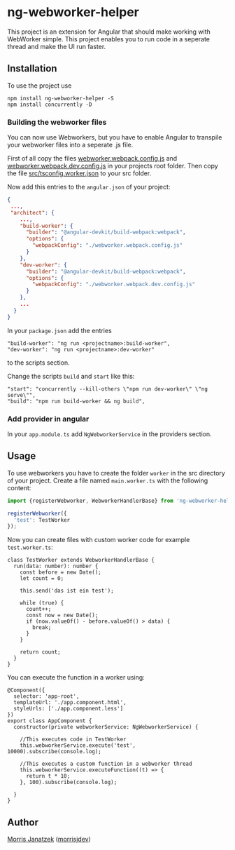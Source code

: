 # ng-webworker-helper

This project is an extension for Angular that should make working with WebWorker simple. This project enables you to
run code in a seperate thread and make the UI run faster.

## Installation

To use the project use

```
npm install ng-webworker-helper -S
npm install concurrently -D
```


### Building the webworker files

You can now use Webworkers, but you have to enable Angular to transpile your webworker files into a seperate .js file.

First of all copy the files [webworker.webpack.config.js](webworker.webpack.config.js) and 
[webworker.webpack.dev.config.js](webworker.webpack.dev.config.js) in your projects root folder.
Then copy the file [src/tsconfig.worker.json](src/tsconfig.worker.json) to your src folder.

Now add this entries to the `angular.json` of your project:

```json
{
 ...,
 "architect": {
    ...,
    "build-worker": {
      "builder": "@angular-devkit/build-webpack:webpack",
      "options": {
        "webpackConfig": "./webworker.webpack.config.js"
      }
    },
    "dev-worker": {
      "builder": "@angular-devkit/build-webpack:webpack",
      "options": {
        "webpackConfig": "./webworker.webpack.dev.config.js"
      }
    },
    ...
  }
}
```

In your `package.json` add the entries
```
"build-worker": "ng run <projectname>:build-worker",
"dev-worker": "ng run <projectname>:dev-worker"
```
to the scripts section.

Change the scripts `build`  and `start` like this:
```
"start": "concurrently --kill-others \"npm run dev-worker\" \"ng serve\"",
"build": "npm run build-worker && ng build",
```

### Add provider in angular

In your `app.module.ts` add `NgWebworkerService` in the providers section.


## Usage

To use webworkers you have to create the folder `worker` in the src directory of your project.
Create a file named `main.worker.ts` with the following content:

````js
import {registerWebworker, WebworkerHandlerBase} from 'ng-webworker-helper';

registerWebworker({
  'test': TestWorker
});
````

Now you can create files with custom worker code for example `test.worker.ts`:
````
class TestWorker extends WebworkerHandlerBase {
  run(data: number): number {
    const before = new Date();
    let count = 0;

    this.send('das ist ein test');

    while (true) {
      count++;
      const now = new Date();
      if (now.valueOf() - before.valueOf() > data) {
        break;
      }
    }

    return count;
  }
}
````

You can execute the function in a worker using:

````
@Component({
  selector: 'app-root',
  templateUrl: './app.component.html',
  styleUrls: ['./app.component.less']
})
export class AppComponent {
  constructor(private webworkerService: NgWebworkerService) {
  
    //This executes code in TestWorker 
    this.webworkerService.execute('test', 10000).subscribe(console.log);

    //This executes a custom function in a webworker thread
    this.webworkerService.executeFunction((t) => {
      return t * 10;
    }, 100).subscribe(console.log);

  }
}
````

## Author

[Morris Janatzek](http://morrisj.net) ([morrisjdev](https://github.com/morrisjdev))
